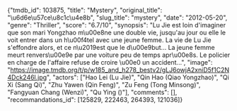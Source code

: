 {"tmdb_id": 103875, "title": "Mystery", "original_title": "\u6d6e\u57ce\u8c1c\u4e8b", "slug_title": "mystery", "date": "2012-05-20", "genre": "Thriller", "score": "6.7/10", "synopsis": "Lu Jie est loin d'imaginer que son mari Yongzhao m\u00e8ne une double vie, jusqu'au jour ou elle le voit entrer dans un h\u00f4tel avec une jeune femme.  La vie de Lu Jie s'effondre alors, et ce n\u2019est que le d\u00e9but...  La jeune femme meurt renvers\u00e9e par une voiture peu de temps apr\u00e8s. Le policier en charge de l'affaire refuse de croire \u00e0 un accident...", "image": "https://image.tmdb.org/t/p/w185_and_h278_bestv2/gLJ6owjA2xniD5f1C2N4Dck246l.jpg", "actors": ["Hao Lei (Lu Jie)", "Qin Hao (Qiao Yongzhao)", "Qi Xi (Sang Qi)", "Zhu Yawen (Qin Feng)", "Zu Feng (Tong Minsong)", "Fangyuan Chang (Wenzi)", "Qu Ying ()"], "comments": [], "recommandations_id": [125829, 222463, 264393, 121036]}